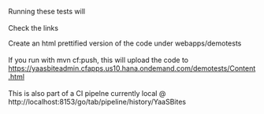 Running these tests will <br>
<br>
Check the links<br>

Create an html prettified version of the code under webapps/demotests<br>
<br>
If you run with mvn cf:push, this will upload the code to  https://yaasbiteadmin.cfapps.us10.hana.ondemand.com/demotests/Content.html<br>
<br>
This is also part of a CI pipelne currently local @ http://localhost:8153/go/tab/pipeline/history/YaaSBites

